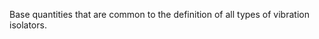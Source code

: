Base quantities that are common to the definition of all types of vibration isolators.

<!-- end of short definition -->

